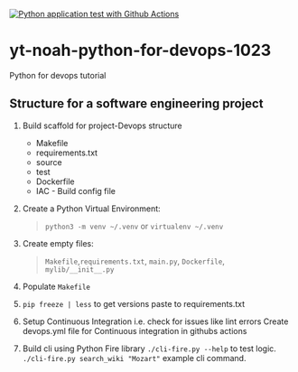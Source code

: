 [![Python application test with Github Actions](https://github.com/evinai/yt-noah-python-for-devops-1023/actions/workflows/devops.yml/badge.svg)](https://github.com/evinai/yt-noah-python-for-devops-1023/actions/workflows/devops.yml)

# yt-noah-python-for-devops-1023
Python for devops tutorial
## Structure for a software engineering project
1. Build scaffold for project-Devops structure
    - Makefile
    - requirements.txt
    - source
    - test
    - Dockerfile
    - IAC - Build config file

2. Create a Python Virtual Environment: 

    > `python3 -m venv ~/.venv` or `virtualenv ~/.venv`
3. Create empty files: 
    > `Makefile`,`requirements.txt`, `main.py`, `Dockerfile`, `mylib/__init__.py`
4. Populate `Makefile`
5. `pip freeze | less` to get versions paste to requirements.txt
6. Setup Continuous Integration i.e. check for issues like lint errors Create devops.yml file for Continuous integration in githubs actions

7. Build cli using Python Fire library `./cli-fire.py --help` to test logic. 
 `./cli-fire.py search_wiki "Mozart"` example cli command.
